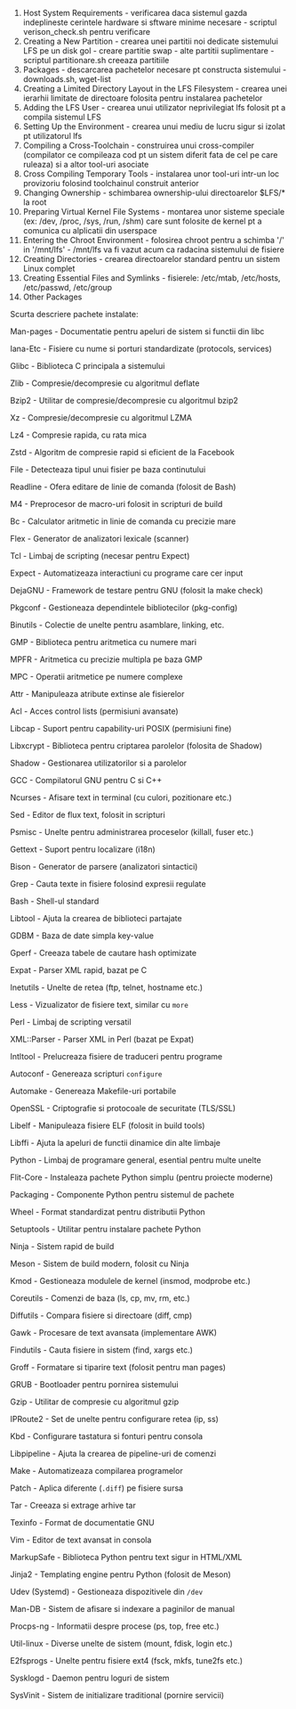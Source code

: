 1. Host System Requirements - verificarea daca sistemul gazda indeplineste cerintele hardware si sftware minime necesare
                            - scriptul verison_check.sh pentru verificare
2. Creating a New Partition - crearea unei partitii noi dedicate sistemului LFS pe un disk gol
                            - creare partitie swap
                            - alte partitii suplimentare
                            - scriptul partitionare.sh creeaza partitiile
3. Packages - descarcarea pachetelor necesare pt constructa sistemului
            - downloads.sh, wget-list
4. Creating a Limited Directory Layout in the LFS Filesystem - crearea unei ierarhii limitate de directoare folosita pentru instalarea pachetelor
5. Adding the LFS User - crearea unui utilizator neprivilegiat lfs folosit pt a compila sistemul LFS
6. Setting Up the Environment - crearea unui mediu de lucru sigur si izolat pt utilizatorul lfs
7. Compiling a Cross-Toolchain - construirea unui cross-compiler (compilator ce compileaza cod pt un sistem diferit fata de cel pe care ruleaza) si a altor tool-uri asociate
8. Cross Compiling Temporary Tools - instalarea unor tool-uri intr-un loc provizoriu folosind toolchainul construit anterior
9. Changing Ownership - schimbarea ownership-ului directoarelor $LFS/* la root
10. Preparing Virtual Kernel File Systems - montarea unor sisteme speciale (ex: /dev, /proc,                                                  /sys, /run, /shm) care sunt folosite de kernel pt a                                               comunica cu alplicatii din userspace
11. Entering the Chroot Environment - folosirea chroot pentru a schimba '/' in '/mnt/lfs'
                                    - /mnt/lfs va fi vazut acum ca radacina sistemului de fisiere
12. Creating Directories - crearea directoarelor standard pentru un sistem Linux complet
13. Creating Essential Files and Symlinks - fisierele: /etc/mtab, /etc/hosts, /etc/passwd,                                                    /etc/group
14. Other Packages


Scurta descriere pachete instalate:

Man-pages        - Documentatie pentru apeluri de sistem si functii din libc

Iana-Etc         - Fisiere cu nume si porturi standardizate (protocols, services)

Glibc            - Biblioteca C principala a sistemului

Zlib             - Compresie/decompresie cu algoritmul deflate

Bzip2            - Utilitar de compresie/decompresie cu algoritmul bzip2

Xz               - Compresie/decompresie cu algoritmul LZMA

Lz4              - Compresie rapida, cu rata mica

Zstd             - Algoritm de compresie rapid si eficient de la Facebook

File             - Detecteaza tipul unui fisier pe baza continutului

Readline         - Ofera editare de linie de comanda (folosit de Bash)

M4               - Preprocesor de macro-uri folosit in scripturi de build

Bc               - Calculator aritmetic in linie de comanda cu precizie mare

Flex             - Generator de analizatori lexicale (scanner)

Tcl              - Limbaj de scripting (necesar pentru Expect)

Expect           - Automatizeaza interactiuni cu programe care cer input

DejaGNU          - Framework de testare pentru GNU (folosit la make check)

Pkgconf          - Gestioneaza dependintele bibliotecilor (pkg-config)

Binutils         - Colectie de unelte pentru asamblare, linking, etc.

GMP              - Biblioteca pentru aritmetica cu numere mari

MPFR             - Aritmetica cu precizie multipla pe baza GMP

MPC              - Operatii aritmetice pe numere complexe

Attr             - Manipuleaza atribute extinse ale fisierelor

Acl              - Acces control lists (permisiuni avansate)

Libcap           - Suport pentru capability-uri POSIX (permisiuni fine)

Libxcrypt        - Biblioteca pentru criptarea parolelor (folosita de Shadow)

Shadow           - Gestionarea utilizatorilor si a parolelor

GCC              - Compilatorul GNU pentru C si C++

Ncurses          - Afisare text in terminal (cu culori, pozitionare etc.)

Sed              - Editor de flux text, folosit in scripturi

Psmisc           - Unelte pentru administrarea proceselor (killall, fuser etc.)

Gettext          - Suport pentru localizare (i18n)

Bison            - Generator de parsere (analizatori sintactici)

Grep             - Cauta texte in fisiere folosind expresii regulate

Bash             - Shell-ul standard

Libtool          - Ajuta la crearea de biblioteci partajate

GDBM             - Baza de date simpla key-value

Gperf            - Creeaza tabele de cautare hash optimizate

Expat            - Parser XML rapid, bazat pe C

Inetutils        - Unelte de retea (ftp, telnet, hostname etc.)

Less             - Vizualizator de fisiere text, similar cu `more`

Perl             - Limbaj de scripting versatil

XML::Parser      - Parser XML in Perl (bazat pe Expat)

Intltool         - Prelucreaza fisiere de traduceri pentru programe

Autoconf         - Genereaza scripturi `configure`

Automake         - Genereaza Makefile-uri portabile

OpenSSL          - Criptografie si protocoale de securitate (TLS/SSL)

Libelf           - Manipuleaza fisiere ELF (folosit in build tools)

Libffi           - Ajuta la apeluri de functii dinamice din alte limbaje

Python           - Limbaj de programare general, esential pentru multe unelte

Flit-Core        - Instaleaza pachete Python simplu (pentru proiecte moderne)

Packaging        - Componente Python pentru sistemul de pachete

Wheel            - Format standardizat pentru distributii Python

Setuptools       - Utilitar pentru instalare pachete Python

Ninja            - Sistem rapid de build

Meson            - Sistem de build modern, folosit cu Ninja

Kmod             - Gestioneaza modulele de kernel (insmod, modprobe etc.)

Coreutils        - Comenzi de baza (ls, cp, mv, rm, etc.)

Diffutils        - Compara fisiere si directoare (diff, cmp)

Gawk             - Procesare de text avansata (implementare AWK)

Findutils        - Cauta fisiere in sistem (find, xargs etc.)

Groff            - Formatare si tiparire text (folosit pentru man pages)

GRUB             - Bootloader pentru pornirea sistemului

Gzip             - Utilitar de compresie cu algoritmul gzip

IPRoute2         - Set de unelte pentru configurare retea (ip, ss)

Kbd              - Configurare tastatura si fonturi pentru consola

Libpipeline      - Ajuta la crearea de pipeline-uri de comenzi

Make             - Automatizeaza compilarea programelor

Patch            - Aplica diferente (`.diff`) pe fisiere sursa

Tar              - Creeaza si extrage arhive tar

Texinfo          - Format de documentatie GNU

Vim              - Editor de text avansat in consola

MarkupSafe       - Biblioteca Python pentru text sigur in HTML/XML

Jinja2           - Templating engine pentru Python (folosit de Meson)

Udev (Systemd)   - Gestioneaza dispozitivele din `/dev`

Man-DB           - Sistem de afisare si indexare a paginilor de manual

Procps-ng        - Informatii despre procese (ps, top, free etc.)

Util-linux       - Diverse unelte de sistem (mount, fdisk, login etc.)

E2fsprogs        - Unelte pentru fisiere ext4 (fsck, mkfs, tune2fs etc.)

Sysklogd         - Daemon pentru loguri de sistem

SysVinit         - Sistem de initializare traditional (pornire servicii)

